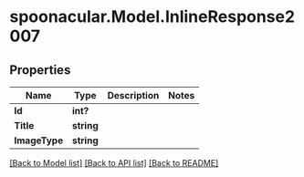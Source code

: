 # spoonacular.Model.InlineResponse2007
## Properties

Name | Type | Description | Notes
------------ | ------------- | ------------- | -------------
**Id** | **int?** |  | 
**Title** | **string** |  | 
**ImageType** | **string** |  | 

[[Back to Model list]](../README.md#documentation-for-models) [[Back to API list]](../README.md#documentation-for-api-endpoints) [[Back to README]](../README.md)


